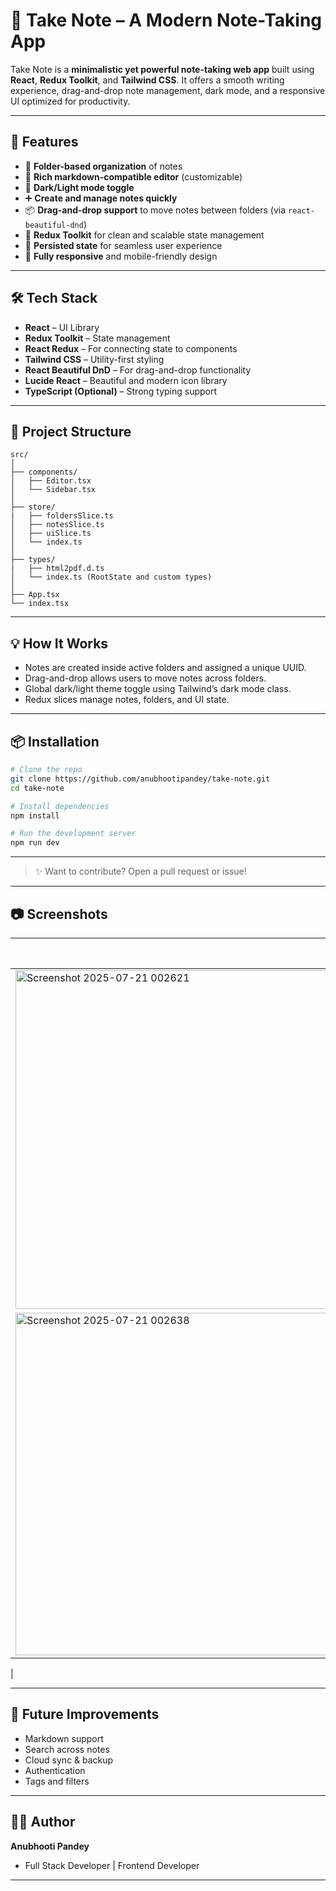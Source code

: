 # 📝 Take Note – A Modern Note-Taking App

Take Note is a **minimalistic yet powerful note-taking web app** built using **React**, **Redux Toolkit**, and **Tailwind CSS**. It offers a smooth writing experience, drag-and-drop note management, dark mode, and a responsive UI optimized for productivity.

---

## 🚀 Features

* 📂 **Folder-based organization** of notes
* 📝 **Rich markdown-compatible editor** (customizable)
* 🌙 **Dark/Light mode toggle**
* ➕ **Create and manage notes quickly**
* 📦 **Drag-and-drop support** to move notes between folders (via `react-beautiful-dnd`)
* 🌟 **Redux Toolkit** for clean and scalable state management
* 🧠 **Persisted state** for seamless user experience
* 📱 **Fully responsive** and mobile-friendly design

---

## 🛠️ Tech Stack

* **React** – UI Library
* **Redux Toolkit** – State management
* **React Redux** – For connecting state to components
* **Tailwind CSS** – Utility-first styling
* **React Beautiful DnD** – For drag-and-drop functionality
* **Lucide React** – Beautiful and modern icon library
* **TypeScript (Optional)** – Strong typing support

---

## 📁 Project Structure

```
src/
│
├── components/
│   ├── Editor.tsx
│   └── Sidebar.tsx
│
├── store/
|   ├── foldersSlice.ts
│   ├── notesSlice.ts
│   ├── uiSlice.ts
│   └── index.ts
│
├── types/
|   ├── html2pdf.d.ts
│   └── index.ts (RootState and custom types)
│
├── App.tsx
└── index.tsx
```

---

## 💡 How It Works

* Notes are created inside active folders and assigned a unique UUID.
* Drag-and-drop allows users to move notes across folders.
* Global dark/light theme toggle using Tailwind’s dark mode class.
* Redux slices manage notes, folders, and UI state.

---

## 📦 Installation

```bash
# Clone the repo
git clone https://github.com/anubhootipandey/take-note.git
cd take-note

# Install dependencies
npm install

# Run the development server
npm run dev
```

---

> ✨ Want to contribute? Open a pull request or issue!

---

## 📷 Screenshots

| Light Mode                                    | Dark Mode                                    |
| --------------------------------------------- | -------------------------------------------- |
| <img width="1360" height="542" alt="Screenshot 2025-07-21 002621" src="https://github.com/user-attachments/assets/ecf9dd4f-76cb-41fa-82b1-7d9689cf855a" />
 | <img width="1359" height="548" alt="Screenshot 2025-07-21 002638" src="https://github.com/user-attachments/assets/5535da39-b7a5-49c5-b42f-91eb63b4c638" />
 |

---

## 🔮 Future Improvements

* Markdown support
* Search across notes
* Cloud sync & backup
* Authentication
* Tags and filters

---

## 🧑‍💻 Author

**Anubhooti Pandey**
* Full Stack Developer | Frontend Developer

---
